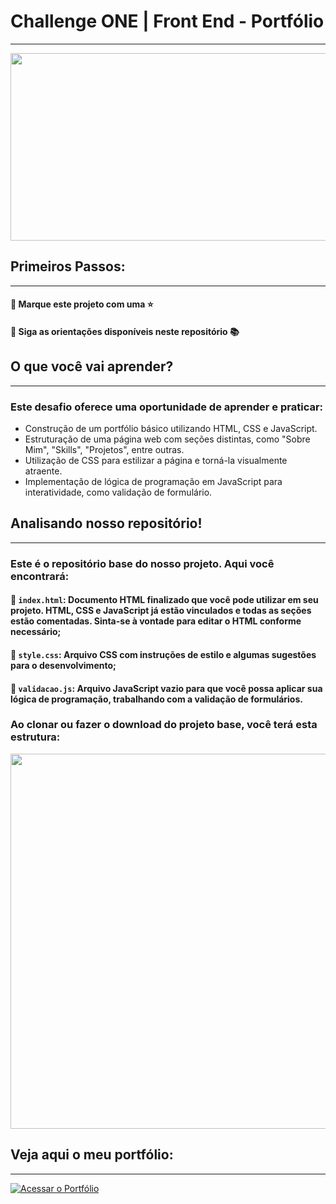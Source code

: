 # Challenge ONE | Front End - Portfólio
---

<p align="center">
  <img width="1200" height="300" src="https://i.ytimg.com/vi/UB9gbjKS4zM/maxresdefault.jpg">
</p>

## Primeiros Passos:
---
#### 🔹 Marque este projeto com uma ⭐
#### 🔹 Siga as orientações disponíveis neste repositório 📚

## O que você vai aprender?
---
### Este desafio oferece uma oportunidade de aprender e praticar:
- Construção de um portfólio básico utilizando HTML, CSS e JavaScript.
- Estruturação de uma página web com seções distintas, como "Sobre Mim", "Skills", "Projetos", entre outras.
- Utilização de CSS para estilizar a página e torná-la visualmente atraente.
- Implementação de lógica de programação em JavaScript para interatividade, como validação de formulário.

## Analisando nosso repositório!
---
### Este é o repositório base do nosso projeto. Aqui você encontrará:
#### 🔹 `index.html`: Documento HTML finalizado que você pode utilizar em seu projeto. HTML, CSS e JavaScript já estão vinculados e todas as seções estão comentadas. Sinta-se à vontade para editar o HTML conforme necessário;
#### 🔹 `style.css`: Arquivo CSS com instruções de estilo e algumas sugestões para o desenvolvimento;
#### 🔹 `validacao.js`: Arquivo JavaScript vazio para que você possa aplicar sua lógica de programação, trabalhando com a validação de formulários.

### Ao clonar ou fazer o download do projeto base, você terá esta estrutura:

<p align="center">
  <img width="600" height="600" src="https://user-images.githubusercontent.com/101413385/168888313-d031e9e1-1449-4b73-bd3c-3102223097f3.png">
</p>

## Veja aqui o meu portfólio:
---
[![Acessar o Portfólio](https://img.shields.io/badge/Acessar%20o%20Portfólio-Ver%20Aqui-orange)](https://ozzysousa.github.io/challenge-one-portfolio-br/)
